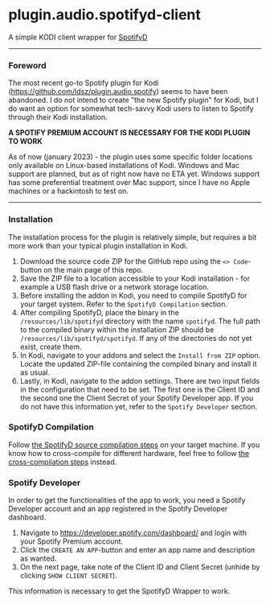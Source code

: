 # plugin.audio.spotifyd-client
A simple KODI client wrapper for [SpotifyD](https://github.com/Spotifyd/spotifyd)

---

### Foreword

The most recent go-to Spotify plugin for Kodi (https://github.com/ldsz/plugin.audio.spotify) seems to have been abandoned. I do not intend to create "the new Spotify plugin" for Kodi, but I do want an option for somewhat tech-savvy Kodi users to listen to Spotify through their Kodi installation.

**A SPOTIFY PREMIUM ACCOUNT IS NECESSARY FOR THE KODI PLUGIN TO WORK**

As of now (january 2023) - the plugin uses some specific folder locations only available on Linux-based installations of Kodi. Windows and Mac support are planned, but as of right now have no ETA yet. Windows support has some preferential treatment over Mac support, since I have no Apple machines or a hackintosh to test on.

---

### Installation

The installation process for the plugin is relatively simple, but requires a bit more work than your typical plugin installation in Kodi.

1. Download the source code ZIP for the GitHub repo using the `<> Code`-button on the main page of this repo.
1. Save the ZIP file to a location accessible to your Kodi installation - for example a USB flash drive or a network storage location.
1. Before installing the addon in Kodi, you need to compile SpotifyD for your target system. Refer to the `SpotifyD Compilation` section.
1. After compiling SpotifyD, place the binary in the `/resources/lib/spotifyd` directory with the name `spotifyd`. The full path to the compiled binary within the installation ZIP should be `/resources/lib/spotifyd/spotifyd`. If any of the directories do not yet exist, create them.
1. In Kodi, navigate to your addons and select the `Install from ZIP` option. Locate the updated ZIP-file containing the compiled binary and install it as usual.
1. Lastly, in Kodi, navigate to the addon settings. There are two input fields in the configuration that need to be set. The first one is the Client ID and the second one the Client Secret of your Spotify Developer app. If you do not have this information yet, refer to the `Spotify Developer` section.

### SpotifyD Compilation

Follow [the SpotifyD source compilation steps](https://github.com/Spotifyd/spotifyd/wiki/Installing-on-Ubuntu-%28from-source%29) on your target machine. If you know how to cross-compile for different hardware, feel free to follow [the cross-compilation steps](https://github.com/Spotifyd/spotifyd/wiki/Cross-Compiling-on-Ubuntu) instead.

### Spotify Developer

In order to get the functionalities of the app to work, you need a Spotify Developer account and an app registered in the Spotify Developer dashboard.

1. Navigate to https://developer.spotify.com/dashboard/ and login with your Spotify Premium account.
1. Click the `CREATE AN APP`-button and enter an app name and description as wanted.
1. On the next page, take note of the Client ID and Client Secret (unhide by clicking `SHOW CLIENT SECRET`).

This information is necessary to get the SpotifyD Wrapper to work.
